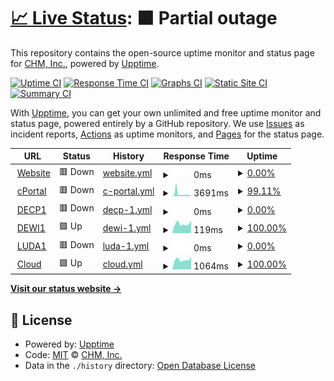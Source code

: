 # [📈 Live Status](https://demo.upptime.js.org): <!--live status--> **🟧 Partial outage**

This repository contains the open-source uptime monitor and status page for [CHM, Inc.](https://chmorg.com), powered by [Upptime](https://github.com/upptime/upptime).

[![Uptime CI](https://github.com/chminc/status/workflows/Uptime%20CI/badge.svg)](https://github.com/chminc/status/actions?query=workflow%3A%22Uptime+CI%22)
[![Response Time CI](https://github.com/chminc/status/workflows/Response%20Time%20CI/badge.svg)](https://github.com/chminc/status/actions?query=workflow%3A%22Response+Time+CI%22)
[![Graphs CI](https://github.com/chminc/status/workflows/Graphs%20CI/badge.svg)](https://github.com/chminc/status/actions?query=workflow%3A%22Graphs+CI%22)
[![Static Site CI](https://github.com/chminc/status/workflows/Static%20Site%20CI/badge.svg)](https://github.com/chminc/status/actions?query=workflow%3A%22Static+Site+CI%22)
[![Summary CI](https://github.com/chminc/status/workflows/Summary%20CI/badge.svg)](https://github.com/chminc/status/actions?query=workflow%3A%22Summary+CI%22)

With [Upptime](https://upptime.js.org), you can get your own unlimited and free uptime monitor and status page, powered entirely by a GitHub repository. We use [Issues](https://github.com/chminc/status/issues) as incident reports, [Actions](https://github.com/chminc/status/actions) as uptime monitors, and [Pages](https://demo.upptime.js.org) for the status page.

<!--start: status pages-->
<!-- This summary is generated by Upptime (https://github.com/upptime/upptime) -->
<!-- Do not edit this manually, your changes will be overwritten -->
<!-- prettier-ignore -->
| URL | Status | History | Response Time | Uptime |
| --- | ------ | ------- | ------------- | ------ |
| <img alt="" src="https://icons.duckduckgo.com/ip3/chminc.in.ico" height="13"> [Website](https://chminc.in) | 🟥 Down | [website.yml](https://github.com/chminc/status/commits/HEAD/history/website.yml) | <details><summary><img alt="Response time graph" src="./graphs/website/response-time-week.png" height="20"> 0ms</summary><br><a href="https://status.chminc.support/history/website"><img alt="Response time 0" src="https://img.shields.io/endpoint?url=https%3A%2F%2Fraw.githubusercontent.com%2Fchminc%2Fstatus%2FHEAD%2Fapi%2Fwebsite%2Fresponse-time.json"></a><br><a href="https://status.chminc.support/history/website"><img alt="24-hour response time 0" src="https://img.shields.io/endpoint?url=https%3A%2F%2Fraw.githubusercontent.com%2Fchminc%2Fstatus%2FHEAD%2Fapi%2Fwebsite%2Fresponse-time-day.json"></a><br><a href="https://status.chminc.support/history/website"><img alt="7-day response time 0" src="https://img.shields.io/endpoint?url=https%3A%2F%2Fraw.githubusercontent.com%2Fchminc%2Fstatus%2FHEAD%2Fapi%2Fwebsite%2Fresponse-time-week.json"></a><br><a href="https://status.chminc.support/history/website"><img alt="30-day response time 0" src="https://img.shields.io/endpoint?url=https%3A%2F%2Fraw.githubusercontent.com%2Fchminc%2Fstatus%2FHEAD%2Fapi%2Fwebsite%2Fresponse-time-month.json"></a><br><a href="https://status.chminc.support/history/website"><img alt="1-year response time 0" src="https://img.shields.io/endpoint?url=https%3A%2F%2Fraw.githubusercontent.com%2Fchminc%2Fstatus%2FHEAD%2Fapi%2Fwebsite%2Fresponse-time-year.json"></a></details> | <details><summary><a href="https://status.chminc.support/history/website">0.00%</a></summary><a href="https://status.chminc.support/history/website"><img alt="All-time uptime 0.01%" src="https://img.shields.io/endpoint?url=https%3A%2F%2Fraw.githubusercontent.com%2Fchminc%2Fstatus%2FHEAD%2Fapi%2Fwebsite%2Fuptime.json"></a><br><a href="https://status.chminc.support/history/website"><img alt="24-hour uptime 0.00%" src="https://img.shields.io/endpoint?url=https%3A%2F%2Fraw.githubusercontent.com%2Fchminc%2Fstatus%2FHEAD%2Fapi%2Fwebsite%2Fuptime-day.json"></a><br><a href="https://status.chminc.support/history/website"><img alt="7-day uptime 0.00%" src="https://img.shields.io/endpoint?url=https%3A%2F%2Fraw.githubusercontent.com%2Fchminc%2Fstatus%2FHEAD%2Fapi%2Fwebsite%2Fuptime-week.json"></a><br><a href="https://status.chminc.support/history/website"><img alt="30-day uptime 1.38%" src="https://img.shields.io/endpoint?url=https%3A%2F%2Fraw.githubusercontent.com%2Fchminc%2Fstatus%2FHEAD%2Fapi%2Fwebsite%2Fuptime-month.json"></a><br><a href="https://status.chminc.support/history/website"><img alt="1-year uptime 0.00%" src="https://img.shields.io/endpoint?url=https%3A%2F%2Fraw.githubusercontent.com%2Fchminc%2Fstatus%2FHEAD%2Fapi%2Fwebsite%2Fuptime-year.json"></a></details>
| <img alt="" src="https://icons.duckduckgo.com/ip3/chminc.co.in.ico" height="13"> [cPortal](https://chminc.co.in) | 🟥 Down | [c-portal.yml](https://github.com/chminc/status/commits/HEAD/history/c-portal.yml) | <details><summary><img alt="Response time graph" src="./graphs/c-portal/response-time-week.png" height="20"> 3691ms</summary><br><a href="https://status.chminc.support/history/c-portal"><img alt="Response time 1656" src="https://img.shields.io/endpoint?url=https%3A%2F%2Fraw.githubusercontent.com%2Fchminc%2Fstatus%2FHEAD%2Fapi%2Fc-portal%2Fresponse-time.json"></a><br><a href="https://status.chminc.support/history/c-portal"><img alt="24-hour response time 1852" src="https://img.shields.io/endpoint?url=https%3A%2F%2Fraw.githubusercontent.com%2Fchminc%2Fstatus%2FHEAD%2Fapi%2Fc-portal%2Fresponse-time-day.json"></a><br><a href="https://status.chminc.support/history/c-portal"><img alt="7-day response time 3691" src="https://img.shields.io/endpoint?url=https%3A%2F%2Fraw.githubusercontent.com%2Fchminc%2Fstatus%2FHEAD%2Fapi%2Fc-portal%2Fresponse-time-week.json"></a><br><a href="https://status.chminc.support/history/c-portal"><img alt="30-day response time 2442" src="https://img.shields.io/endpoint?url=https%3A%2F%2Fraw.githubusercontent.com%2Fchminc%2Fstatus%2FHEAD%2Fapi%2Fc-portal%2Fresponse-time-month.json"></a><br><a href="https://status.chminc.support/history/c-portal"><img alt="1-year response time 1794" src="https://img.shields.io/endpoint?url=https%3A%2F%2Fraw.githubusercontent.com%2Fchminc%2Fstatus%2FHEAD%2Fapi%2Fc-portal%2Fresponse-time-year.json"></a></details> | <details><summary><a href="https://status.chminc.support/history/c-portal">99.11%</a></summary><a href="https://status.chminc.support/history/c-portal"><img alt="All-time uptime 99.78%" src="https://img.shields.io/endpoint?url=https%3A%2F%2Fraw.githubusercontent.com%2Fchminc%2Fstatus%2FHEAD%2Fapi%2Fc-portal%2Fuptime.json"></a><br><a href="https://status.chminc.support/history/c-portal"><img alt="24-hour uptime 99.99%" src="https://img.shields.io/endpoint?url=https%3A%2F%2Fraw.githubusercontent.com%2Fchminc%2Fstatus%2FHEAD%2Fapi%2Fc-portal%2Fuptime-day.json"></a><br><a href="https://status.chminc.support/history/c-portal"><img alt="7-day uptime 99.11%" src="https://img.shields.io/endpoint?url=https%3A%2F%2Fraw.githubusercontent.com%2Fchminc%2Fstatus%2FHEAD%2Fapi%2Fc-portal%2Fuptime-week.json"></a><br><a href="https://status.chminc.support/history/c-portal"><img alt="30-day uptime 99.54%" src="https://img.shields.io/endpoint?url=https%3A%2F%2Fraw.githubusercontent.com%2Fchminc%2Fstatus%2FHEAD%2Fapi%2Fc-portal%2Fuptime-month.json"></a><br><a href="https://status.chminc.support/history/c-portal"><img alt="1-year uptime 99.77%" src="https://img.shields.io/endpoint?url=https%3A%2F%2Fraw.githubusercontent.com%2Fchminc%2Fstatus%2FHEAD%2Fapi%2Fc-portal%2Fuptime-year.json"></a></details>
| <img alt="" src="https://icons.duckduckgo.com/ip3/decp1.6dns.net.ico" height="13"> [DECP1](https://decp1.6dns.net) | 🟥 Down | [decp-1.yml](https://github.com/chminc/status/commits/HEAD/history/decp-1.yml) | <details><summary><img alt="Response time graph" src="./graphs/decp-1/response-time-week.png" height="20"> 0ms</summary><br><a href="https://status.chminc.support/history/decp-1"><img alt="Response time 0" src="https://img.shields.io/endpoint?url=https%3A%2F%2Fraw.githubusercontent.com%2Fchminc%2Fstatus%2FHEAD%2Fapi%2Fdecp-1%2Fresponse-time.json"></a><br><a href="https://status.chminc.support/history/decp-1"><img alt="24-hour response time 0" src="https://img.shields.io/endpoint?url=https%3A%2F%2Fraw.githubusercontent.com%2Fchminc%2Fstatus%2FHEAD%2Fapi%2Fdecp-1%2Fresponse-time-day.json"></a><br><a href="https://status.chminc.support/history/decp-1"><img alt="7-day response time 0" src="https://img.shields.io/endpoint?url=https%3A%2F%2Fraw.githubusercontent.com%2Fchminc%2Fstatus%2FHEAD%2Fapi%2Fdecp-1%2Fresponse-time-week.json"></a><br><a href="https://status.chminc.support/history/decp-1"><img alt="30-day response time 0" src="https://img.shields.io/endpoint?url=https%3A%2F%2Fraw.githubusercontent.com%2Fchminc%2Fstatus%2FHEAD%2Fapi%2Fdecp-1%2Fresponse-time-month.json"></a><br><a href="https://status.chminc.support/history/decp-1"><img alt="1-year response time 0" src="https://img.shields.io/endpoint?url=https%3A%2F%2Fraw.githubusercontent.com%2Fchminc%2Fstatus%2FHEAD%2Fapi%2Fdecp-1%2Fresponse-time-year.json"></a></details> | <details><summary><a href="https://status.chminc.support/history/decp-1">0.00%</a></summary><a href="https://status.chminc.support/history/decp-1"><img alt="All-time uptime 16.27%" src="https://img.shields.io/endpoint?url=https%3A%2F%2Fraw.githubusercontent.com%2Fchminc%2Fstatus%2FHEAD%2Fapi%2Fdecp-1%2Fuptime.json"></a><br><a href="https://status.chminc.support/history/decp-1"><img alt="24-hour uptime 0.00%" src="https://img.shields.io/endpoint?url=https%3A%2F%2Fraw.githubusercontent.com%2Fchminc%2Fstatus%2FHEAD%2Fapi%2Fdecp-1%2Fuptime-day.json"></a><br><a href="https://status.chminc.support/history/decp-1"><img alt="7-day uptime 0.00%" src="https://img.shields.io/endpoint?url=https%3A%2F%2Fraw.githubusercontent.com%2Fchminc%2Fstatus%2FHEAD%2Fapi%2Fdecp-1%2Fuptime-week.json"></a><br><a href="https://status.chminc.support/history/decp-1"><img alt="30-day uptime 1.38%" src="https://img.shields.io/endpoint?url=https%3A%2F%2Fraw.githubusercontent.com%2Fchminc%2Fstatus%2FHEAD%2Fapi%2Fdecp-1%2Fuptime-month.json"></a><br><a href="https://status.chminc.support/history/decp-1"><img alt="1-year uptime 0.00%" src="https://img.shields.io/endpoint?url=https%3A%2F%2Fraw.githubusercontent.com%2Fchminc%2Fstatus%2FHEAD%2Fapi%2Fdecp-1%2Fuptime-year.json"></a></details>
| <img alt="" src="https://icons.duckduckgo.com/ip3/null.ico" height="13"> [DEWI1](dewi1.6dns.net) | 🟩 Up | [dewi-1.yml](https://github.com/chminc/status/commits/HEAD/history/dewi-1.yml) | <details><summary><img alt="Response time graph" src="./graphs/dewi-1/response-time-week.png" height="20"> 119ms</summary><br><a href="https://status.chminc.support/history/dewi-1"><img alt="Response time 117" src="https://img.shields.io/endpoint?url=https%3A%2F%2Fraw.githubusercontent.com%2Fchminc%2Fstatus%2FHEAD%2Fapi%2Fdewi-1%2Fresponse-time.json"></a><br><a href="https://status.chminc.support/history/dewi-1"><img alt="24-hour response time 157" src="https://img.shields.io/endpoint?url=https%3A%2F%2Fraw.githubusercontent.com%2Fchminc%2Fstatus%2FHEAD%2Fapi%2Fdewi-1%2Fresponse-time-day.json"></a><br><a href="https://status.chminc.support/history/dewi-1"><img alt="7-day response time 119" src="https://img.shields.io/endpoint?url=https%3A%2F%2Fraw.githubusercontent.com%2Fchminc%2Fstatus%2FHEAD%2Fapi%2Fdewi-1%2Fresponse-time-week.json"></a><br><a href="https://status.chminc.support/history/dewi-1"><img alt="30-day response time 117" src="https://img.shields.io/endpoint?url=https%3A%2F%2Fraw.githubusercontent.com%2Fchminc%2Fstatus%2FHEAD%2Fapi%2Fdewi-1%2Fresponse-time-month.json"></a><br><a href="https://status.chminc.support/history/dewi-1"><img alt="1-year response time 117" src="https://img.shields.io/endpoint?url=https%3A%2F%2Fraw.githubusercontent.com%2Fchminc%2Fstatus%2FHEAD%2Fapi%2Fdewi-1%2Fresponse-time-year.json"></a></details> | <details><summary><a href="https://status.chminc.support/history/dewi-1">100.00%</a></summary><a href="https://status.chminc.support/history/dewi-1"><img alt="All-time uptime 99.85%" src="https://img.shields.io/endpoint?url=https%3A%2F%2Fraw.githubusercontent.com%2Fchminc%2Fstatus%2FHEAD%2Fapi%2Fdewi-1%2Fuptime.json"></a><br><a href="https://status.chminc.support/history/dewi-1"><img alt="24-hour uptime 100.00%" src="https://img.shields.io/endpoint?url=https%3A%2F%2Fraw.githubusercontent.com%2Fchminc%2Fstatus%2FHEAD%2Fapi%2Fdewi-1%2Fuptime-day.json"></a><br><a href="https://status.chminc.support/history/dewi-1"><img alt="7-day uptime 100.00%" src="https://img.shields.io/endpoint?url=https%3A%2F%2Fraw.githubusercontent.com%2Fchminc%2Fstatus%2FHEAD%2Fapi%2Fdewi-1%2Fuptime-week.json"></a><br><a href="https://status.chminc.support/history/dewi-1"><img alt="30-day uptime 100.00%" src="https://img.shields.io/endpoint?url=https%3A%2F%2Fraw.githubusercontent.com%2Fchminc%2Fstatus%2FHEAD%2Fapi%2Fdewi-1%2Fuptime-month.json"></a><br><a href="https://status.chminc.support/history/dewi-1"><img alt="1-year uptime 99.87%" src="https://img.shields.io/endpoint?url=https%3A%2F%2Fraw.githubusercontent.com%2Fchminc%2Fstatus%2FHEAD%2Fapi%2Fdewi-1%2Fuptime-year.json"></a></details>
| <img alt="" src="https://icons.duckduckgo.com/ip3/luda1.6dns.net.ico" height="13"> [LUDA1](https://luda1.6dns.net) | 🟥 Down | [luda-1.yml](https://github.com/chminc/status/commits/HEAD/history/luda-1.yml) | <details><summary><img alt="Response time graph" src="./graphs/luda-1/response-time-week.png" height="20"> 0ms</summary><br><a href="https://status.chminc.support/history/luda-1"><img alt="Response time 0" src="https://img.shields.io/endpoint?url=https%3A%2F%2Fraw.githubusercontent.com%2Fchminc%2Fstatus%2FHEAD%2Fapi%2Fluda-1%2Fresponse-time.json"></a><br><a href="https://status.chminc.support/history/luda-1"><img alt="24-hour response time 0" src="https://img.shields.io/endpoint?url=https%3A%2F%2Fraw.githubusercontent.com%2Fchminc%2Fstatus%2FHEAD%2Fapi%2Fluda-1%2Fresponse-time-day.json"></a><br><a href="https://status.chminc.support/history/luda-1"><img alt="7-day response time 0" src="https://img.shields.io/endpoint?url=https%3A%2F%2Fraw.githubusercontent.com%2Fchminc%2Fstatus%2FHEAD%2Fapi%2Fluda-1%2Fresponse-time-week.json"></a><br><a href="https://status.chminc.support/history/luda-1"><img alt="30-day response time 0" src="https://img.shields.io/endpoint?url=https%3A%2F%2Fraw.githubusercontent.com%2Fchminc%2Fstatus%2FHEAD%2Fapi%2Fluda-1%2Fresponse-time-month.json"></a><br><a href="https://status.chminc.support/history/luda-1"><img alt="1-year response time 0" src="https://img.shields.io/endpoint?url=https%3A%2F%2Fraw.githubusercontent.com%2Fchminc%2Fstatus%2FHEAD%2Fapi%2Fluda-1%2Fresponse-time-year.json"></a></details> | <details><summary><a href="https://status.chminc.support/history/luda-1">0.00%</a></summary><a href="https://status.chminc.support/history/luda-1"><img alt="All-time uptime 26.88%" src="https://img.shields.io/endpoint?url=https%3A%2F%2Fraw.githubusercontent.com%2Fchminc%2Fstatus%2FHEAD%2Fapi%2Fluda-1%2Fuptime.json"></a><br><a href="https://status.chminc.support/history/luda-1"><img alt="24-hour uptime 0.00%" src="https://img.shields.io/endpoint?url=https%3A%2F%2Fraw.githubusercontent.com%2Fchminc%2Fstatus%2FHEAD%2Fapi%2Fluda-1%2Fuptime-day.json"></a><br><a href="https://status.chminc.support/history/luda-1"><img alt="7-day uptime 0.00%" src="https://img.shields.io/endpoint?url=https%3A%2F%2Fraw.githubusercontent.com%2Fchminc%2Fstatus%2FHEAD%2Fapi%2Fluda-1%2Fuptime-week.json"></a><br><a href="https://status.chminc.support/history/luda-1"><img alt="30-day uptime 1.38%" src="https://img.shields.io/endpoint?url=https%3A%2F%2Fraw.githubusercontent.com%2Fchminc%2Fstatus%2FHEAD%2Fapi%2Fluda-1%2Fuptime-month.json"></a><br><a href="https://status.chminc.support/history/luda-1"><img alt="1-year uptime 0.00%" src="https://img.shields.io/endpoint?url=https%3A%2F%2Fraw.githubusercontent.com%2Fchminc%2Fstatus%2FHEAD%2Fapi%2Fluda-1%2Fuptime-year.json"></a></details>
| <img alt="" src="https://icons.duckduckgo.com/ip3/cloud.6dns.net.ico" height="13"> [Cloud](https://cloud.6dns.net) | 🟩 Up | [cloud.yml](https://github.com/chminc/status/commits/HEAD/history/cloud.yml) | <details><summary><img alt="Response time graph" src="./graphs/cloud/response-time-week.png" height="20"> 1064ms</summary><br><a href="https://status.chminc.support/history/cloud"><img alt="Response time 1158" src="https://img.shields.io/endpoint?url=https%3A%2F%2Fraw.githubusercontent.com%2Fchminc%2Fstatus%2FHEAD%2Fapi%2Fcloud%2Fresponse-time.json"></a><br><a href="https://status.chminc.support/history/cloud"><img alt="24-hour response time 1329" src="https://img.shields.io/endpoint?url=https%3A%2F%2Fraw.githubusercontent.com%2Fchminc%2Fstatus%2FHEAD%2Fapi%2Fcloud%2Fresponse-time-day.json"></a><br><a href="https://status.chminc.support/history/cloud"><img alt="7-day response time 1064" src="https://img.shields.io/endpoint?url=https%3A%2F%2Fraw.githubusercontent.com%2Fchminc%2Fstatus%2FHEAD%2Fapi%2Fcloud%2Fresponse-time-week.json"></a><br><a href="https://status.chminc.support/history/cloud"><img alt="30-day response time 1396" src="https://img.shields.io/endpoint?url=https%3A%2F%2Fraw.githubusercontent.com%2Fchminc%2Fstatus%2FHEAD%2Fapi%2Fcloud%2Fresponse-time-month.json"></a><br><a href="https://status.chminc.support/history/cloud"><img alt="1-year response time 1212" src="https://img.shields.io/endpoint?url=https%3A%2F%2Fraw.githubusercontent.com%2Fchminc%2Fstatus%2FHEAD%2Fapi%2Fcloud%2Fresponse-time-year.json"></a></details> | <details><summary><a href="https://status.chminc.support/history/cloud">100.00%</a></summary><a href="https://status.chminc.support/history/cloud"><img alt="All-time uptime 99.98%" src="https://img.shields.io/endpoint?url=https%3A%2F%2Fraw.githubusercontent.com%2Fchminc%2Fstatus%2FHEAD%2Fapi%2Fcloud%2Fuptime.json"></a><br><a href="https://status.chminc.support/history/cloud"><img alt="24-hour uptime 100.00%" src="https://img.shields.io/endpoint?url=https%3A%2F%2Fraw.githubusercontent.com%2Fchminc%2Fstatus%2FHEAD%2Fapi%2Fcloud%2Fuptime-day.json"></a><br><a href="https://status.chminc.support/history/cloud"><img alt="7-day uptime 100.00%" src="https://img.shields.io/endpoint?url=https%3A%2F%2Fraw.githubusercontent.com%2Fchminc%2Fstatus%2FHEAD%2Fapi%2Fcloud%2Fuptime-week.json"></a><br><a href="https://status.chminc.support/history/cloud"><img alt="30-day uptime 100.00%" src="https://img.shields.io/endpoint?url=https%3A%2F%2Fraw.githubusercontent.com%2Fchminc%2Fstatus%2FHEAD%2Fapi%2Fcloud%2Fuptime-month.json"></a><br><a href="https://status.chminc.support/history/cloud"><img alt="1-year uptime 99.99%" src="https://img.shields.io/endpoint?url=https%3A%2F%2Fraw.githubusercontent.com%2Fchminc%2Fstatus%2FHEAD%2Fapi%2Fcloud%2Fuptime-year.json"></a></details>

<!--end: status pages-->

[**Visit our status website →**](https://demo.upptime.js.org)

## 📄 License

- Powered by: [Upptime](https://github.com/upptime/upptime)
- Code: [MIT](./LICENSE) © [CHM, Inc.](https://chmorg.com)
- Data in the `./history` directory: [Open Database License](https://opendatacommons.org/licenses/odbl/1-0/)
